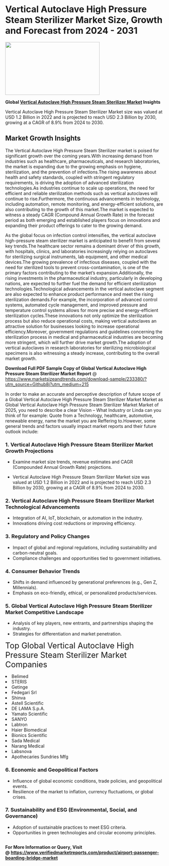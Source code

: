 <H1>Vertical Autoclave High Pressure Steam Sterilizer Market Size, Growth and Forecast from 2024 - 2031</H1><img class="aligncenter size-medium wp-image-584254" src="https://thirdeyenews.in/wp-content/uploads/2024/09/Global-Market-Research-300x168.jpeg" alt="" width="300" height="168" /><p><strong>Global&nbsp;<a href="https://www.marketsizeandtrends.com/download-sample/233380/?utm_source=Github8j?utm_medium=215">Vertical Autoclave High Pressure Steam Sterilizer Market</a> Insights</strong></p><p>Vertical Autoclave High Pressure Steam Sterilizer Market size was valued at USD 1.2 Billion in 2022 and is projected to reach USD 2.3 Billion by 2030, growing at a CAGR of 8.9% from 2024 to 2030.</p><p><h2>Market Growth Insights</h2> <p>The Vertical Autoclave High Pressure Steam Sterilizer market is poised for significant growth over the coming years.With increasing demand from industries such as healthcare, pharmaceuticals, and research laboratories, the market is expanding due to the growing emphasis on hygiene, sterilization, and the prevention of infections.The rising awareness about health and safety standards, coupled with stringent regulatory requirements, is driving the adoption of advanced sterilization technologies.As industries continue to scale up operations, the need for efficient and reliable sterilization methods such as vertical autoclaves will continue to rise.Furthermore, the continuous advancements in technology, including automation, remote monitoring, and energy-efficient solutions, are also contributing to the growth of this market.The market is expected to witness a steady CAGR (Compound Annual Growth Rate) in the forecast period as both emerging and established players focus on innovations and expanding their product offerings to cater to the growing demand.</p> <p>As the global focus on infection control intensifies, the vertical autoclave high-pressure steam sterilizer market is anticipated to benefit from several key trends.The healthcare sector remains a dominant driver of this growth, with hospitals, clinics, and laboratories increasingly relying on autoclaves for sterilizing surgical instruments, lab equipment, and other medical devices.The growing prevalence of infectious diseases, coupled with the need for sterilized tools to prevent cross-contamination, is one of the primary factors contributing to the market’s expansion.Additionally, the rising investments in the pharmaceutical industry, particularly in developing nations, are expected to further fuel the demand for efficient sterilization technologies.Technological advancements in the vertical autoclave segment are also expected to enhance product performance and meet the rising sterilization demands.For example, the incorporation of advanced control systems, automated cycle management, and improved pressure and temperature control systems allows for more precise and energy-efficient sterilization cycles.These innovations not only optimize the sterilization process but also reduce operational costs, making vertical autoclaves an attractive solution for businesses looking to increase operational efficiency.Moreover, government regulations and guidelines concerning the sterilization process in medical and pharmaceutical industries are becoming more stringent, which will further drive market growth.The adoption of vertical autoclaves in research laboratories for sterilizing microbiological specimens is also witnessing a steady increase, contributing to the overall market growth.<p><span class=""><strong>Download Full PDF Sample Copy of Global Vertical Autoclave High Pressure Steam Sterilizer Market Report</strong> @ <a href="https://www.marketsizeandtrends.com/download-sample/233380/?utm_source=Github8j?utm_medium=215" target="_blank">https://www.marketsizeandtrends.com/download-sample/233380/?utm_source=Github8j?utm_medium=215</a></span></p><p>In order to make an accurate and perceptive description of future scope of a Global&nbsp;Vertical Autoclave High Pressure Steam Sterilizer Market Market as Global&nbsp;Vertical Autoclave High Pressure Steam Sterilizer Market Market of 2025, you need to describe a clear Vision &ndash; What Industry or Linda can you think of for example: Quote from a Technology, healthcare, automotive, renewable energy, name the market you are Reffering to.However, some general trends and factors usually impact market reports and their future outlook include:</p><h3>1.&nbsp;<strong>Vertical Autoclave High Pressure Steam Sterilizer Market Growth Projections</strong></h3><ul><li>Examine market size trends, revenue estimates and CAGR (Compounded Annual Growth Rate) projections.</li><li><p>Vertical Autoclave High Pressure Steam Sterilizer Market size was valued at USD 1.2 Billion in 2022 and is projected to reach USD 2.3 Billion by 2030, growing at a CAGR of 8.9% from 2024 to 2030.</p></li></ul><h3>2.&nbsp;<strong>Vertical Autoclave High Pressure Steam Sterilizer Market Technological Advancements</strong></h3><ul><li>Integration of AI, IoT, blockchain, or automation in the industry.</li><li>Innovations driving cost reductions or improving efficiency.</li></ul><h3>3.&nbsp;<strong>Regulatory and Policy Changes</strong></h3><ul><li>Impact of global and regional regulations, including sustainability and carbon-neutral goals.</li><li>Compliance challenges and opportunities tied to government initiatives.</li></ul><h3>4.&nbsp;<strong>Consumer Behavior Trends</strong></h3><ul><li>Shifts in demand influenced by generational preferences (e.g., Gen Z, Millennials).</li><li>Emphasis on eco-friendly, ethical, or personalized products/services.</li></ul><h3>5.&nbsp;<strong>Global Vertical Autoclave High Pressure Steam Sterilizer Market Competitive Landscape</strong></h3><ul><li>Analysis of key players, new entrants, and partnerships shaping the industry.</li><li>Strategies for differentiation and market penetration.</li></ul><p data-pm-slice="1 1 []"><span style="color: inherit; font-family: inherit; font-size: 25px;">Top Global Vertical Autoclave High Pressure Steam Sterilizer Market Companies</span></p><div class="" data-test-id=""><p><li>Belimed</li><li> STERIS</li><li> Getinge</li><li> Fedegari Srl</li><li> Shinva</li><li> Astell Scientific</li><li> DE LAMA S.p.A.</li><li> Yamato Scientific</li><li> SANYO</li><li> Labtron</li><li> Haier Biomedical</li><li> Bionics Scientific</li><li> Sada Medical</li><li> Narang Medical</li><li> Labsnova</li><li> Apothecaries Sundries Mfg</li></p></div><h3>6.&nbsp;<strong>Economic and Geopolitical Factors</strong></h3><ul><li>Influence of global economic conditions, trade policies, and geopolitical events.</li><li>Resilience of the market to inflation, currency fluctuations, or global crises.</li></ul><h3>7.&nbsp;<strong>Sustainability and ESG (Environmental, Social, and Governance)</strong></h3><ul><li>Adoption of sustainable practices to meet ESG criteria.</li><li>Opportunities in green technologies and circular economy principles.</li></ul><h2><strong style="font-size: 14px;">For More Information or Query, Visit @&nbsp;</strong><a style="background-color: #ffffff; font-size: 14px;" href="https://www.marketsizeandtrends.com/report/vertical-autoclave-high-pressure-steam-sterilizer-market/" target="_blank">https://www.verifiedmarketreports.com/product/airport-passenger-boarding-bridge-market</a></h2>